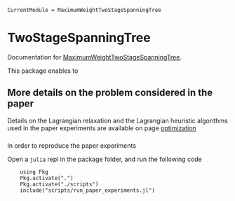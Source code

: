 ```@meta
CurrentModule = MaximumWeightTwoStageSpanningTree
```

# TwoStageSpanningTree

Documentation for [MaximumWeightTwoStageSpanningTree](https://github.com/axelparmentier/MaximumWeightTwoStageSpanningTree.jl).

This package enables to 

## More details on the problem considered in the paper

Details on the Lagrangian relaxation and the Lagrangian heuristic algorithms used in the paper experiments are available on page [optimization](optimization.html)


###

In order to reproduce the paper experiments

Open a `julia` repl in the package folder, and run the following code

```
    using Pkg
    Pkg.activate(".")
    Pkg.activate("./scripts")
    include("scripts/run_paper_experiments.jl")
```
